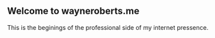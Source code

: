 ## Welcome to wayneroberts.me

This is the beginings of the professional side of my internet pressence. 
